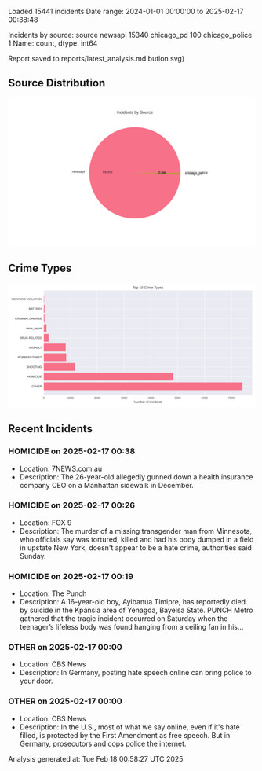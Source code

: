 
Loaded 15441 incidents
Date range: 2024-01-01 00:00:00 to 2025-02-17 00:38:48

Incidents by source:
source
newsapi           15340
chicago_pd          100
chicago_police        1
Name: count, dtype: int64

Report saved to reports/latest_analysis.md
bution.svg)

## Source Distribution
![Source Distribution](images/source_distribution.svg)

## Crime Types
![Crime Types](images/crime_types.svg)

## Recent Incidents

### HOMICIDE on 2025-02-17 00:38
- Location: 7NEWS.com.au
- Description: The 26-year-old allegedly gunned down a health insurance company CEO on a Manhattan sidewalk in December.


### HOMICIDE on 2025-02-17 00:26
- Location: FOX 9
- Description: The murder of a missing transgender man from Minnesota, who officials say was tortured, killed and had his body dumped in a field in upstate New York, doesn't appear to be a hate crime, authorities said Sunday.


### HOMICIDE on 2025-02-17 00:19
- Location: The Punch
- Description: A 16-year-old boy, Ayibanua Timipre, has reportedly died by suicide in the Kpansia area of Yenagoa, Bayelsa State. PUNCH Metro gathered that the tragic incident occurred on Saturday when the teenager’s lifeless body was found hanging from a ceiling fan in his…


### OTHER on 2025-02-17 00:00
- Location: CBS News
- Description: In Germany, posting hate speech online can bring police to your door.


### OTHER on 2025-02-17 00:00
- Location: CBS News
- Description: In the U.S., most of what we say online, even if it's hate filled, is protected by the First Amendment as free speech. But in Germany, prosecutors and cops police the internet.

Analysis generated at: Tue Feb 18 00:58:27 UTC 2025
